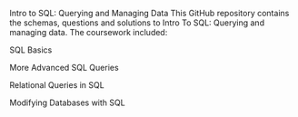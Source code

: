 Intro to SQL: Querying and Managing Data
This GitHub repository contains the schemas, questions and solutions to Intro To SQL: Querying and managing data. The coursework included:

SQL Basics

More Advanced SQL Queries

Relational Queries in SQL

Modifying Databases with SQL


